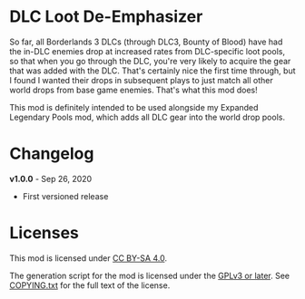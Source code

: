 DLC Loot De-Emphasizer
======================

So far, all Borderlands 3 DLCs (through DLC3, Bounty of Blood) have had the in-DLC
enemies drop at increased rates from DLC-specific loot pools, so that when you go
through the DLC, you're very likely to acquire the gear that was added with the DLC.
That's certainly nice the first time through, but I found I wanted their drops in
subsequent plays to just match all other world drops from base game enemies.  That's
what this mod does!

This mod is definitely intended to be used alongside my Expanded Legendary Pools mod,
which adds all DLC gear into the world drop pools.

Changelog
=========

**v1.0.0** - Sep 26, 2020
 * First versioned release
 
Licenses
========

This mod is licensed under [CC BY-SA 4.0](https://creativecommons.org/licenses/by-sa/4.0/).

The generation script for the mod is licensed under the
[GPLv3 or later](https://www.gnu.org/licenses/quick-guide-gplv3.html).
See [COPYING.txt](../../COPYING.txt) for the full text of the license.

